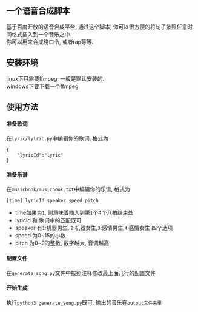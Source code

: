 ## 一个语音合成脚本
基于百度开放的语音合成平台, 通过这个脚本, 你可以很方便的将句子按照任意时间格式插入到一个音乐之中.   
你可以用来合成绕口令, 或者rap等等.  
## 安装环境
linux下只需要ffmpeg, 一般是默认安装的.  
windows下要下载一个ffmpeg
## 使用方法
#### 准备歌词
在`lyric/lylric.py`中编辑你的歌词, 格式为
```
{
    "lyricId":"lyric"
}
```
####  准备乐谱
在`musicbook/musicbook.txt`中编辑你的乐谱, 格式为
```
[time] lyricId_speaker_speed_pitch
```
* time如果为`1`, 则意味着插入到第`1`个4个八拍结束处
* lyricId 和 歌词中的匹配既可
* speaker 有`1`:机器男生, `2`:机器女生,`3`:感情男生,`4`:感情女生 四个选项
* speed 为0~15的小数
* pitch 为0~9的整数, 数字越大, 音调越高

#### 配置文件
在`generate_song.py`文件中按照注释修改最上面几行的配置文件

#### 开始生成
执行`python3 generate_song.py`既可. 输出的音乐在`output文件夹里`



